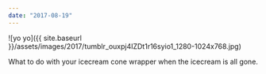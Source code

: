 ```yaml
---
date: "2017-08-19"
---
```


![yo yo]({{ site.baseurl }}/assets/images/2017/tumblr_ouxpj4IZDt1r16syio1_1280-1024x768.jpg)

What to do with your icecream cone wrapper when the icecream is all gone.
